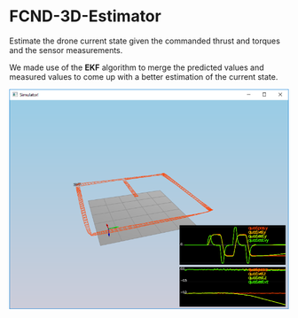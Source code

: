 # FCND-3D-Estimator

Estimate the drone current state given the commanded thrust and torques and the sensor measurements.

We made use of the **EKF** algorithm to merge the predicted values and measured values to come up with a better estimation of 
the current state.

![alt text](predict-slow-drift.png "slow drift")
